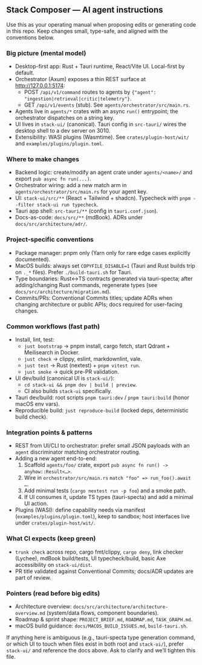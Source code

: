 ## Stack Composer — AI agent instructions

Use this as your operating manual when proposing edits or generating code in this repo. Keep changes small, type-safe, and aligned with the conventions below.

### Big picture (mental model)
- Desktop-first app: Rust + Tauri runtime, React/Vite UI. Local-first by default.
- Orchestrator (Axum) exposes a thin REST surface at http://127.0.0.1:5174:
  - POST `/api/v1/command` routes to agents by `{"agent": "ingestion|retrieval|critic|telemetry"}`.
  - GET `/api/v1/events` (stub). See `agents/orchestrator/src/main.rs`.
- Agents live in `agents/*` crates with an async `run()` entrypoint; the orchestrator dispatches on a string key.
- UI lives in `stack-ui/` (canonical). Tauri config in `src-tauri/` wires the desktop shell to a dev server on 3010.
- Extensibility: WASI plugins (Wasmtime). See `crates/plugin-host/wit/` and `examples/plugins/plugin.toml`.

### Where to make changes
- Backend logic: create/modify an agent crate under `agents/<name>/` and export `pub async fn run(...)`.
- Orchestrator wiring: add a new match arm in `agents/orchestrator/src/main.rs` for your agent key.
- UI: `stack-ui/src/**` (React + Tailwind + shadcn). Typecheck with `pnpm --filter stack-ui run typecheck`.
- Tauri app shell: `src-tauri/**` (config in `tauri.conf.json`).
- Docs-as-code: `docs/src/**` (mdBook). ADRs under `docs/src/architecture/adr/`.

### Project-specific conventions
- Package manager: pnpm only (Yarn only for rare edge cases explicitly documented).
- MacOS builds: always set `COPYFILE_DISABLE=1` (Tauri and Rust builds trip on `._*` files). Prefer `./build-tauri.sh` for Tauri.
- Type boundaries: Rust↔TS contracts generated via tauri-specta; after adding/changing Rust commands, regenerate types (see `docs/src/architecture/migration.md`).
- Commits/PRs: Conventional Commits titles; update ADRs when changing architecture or public APIs; docs required for user-facing changes.

### Common workflows (fast path)
- Install, lint, test:
  - `just bootstrap` → pnpm install, cargo fetch, start Qdrant + Meilisearch in Docker.
  - `just check` → clippy, eslint, markdownlint, vale.
  - `just test` → Rust (nextest) + `pnpm vitest run`.
  - `just smoke` → quick pre-PR validation.
- UI dev/build (canonical UI is `stack-ui/`):
  - `cd stack-ui && pnpm dev | build | preview`.
  - CI also builds `stack-ui` specifically.
- Tauri dev/build: root scripts `pnpm tauri:dev` / `pnpm tauri:build` (honor macOS env vars).
- Reproducible build: `just reproduce-build` (locked deps, deterministic build check).

### Integration points & patterns
- REST from UI/CLI to orchestrator: prefer small JSON payloads with an `agent` discriminator matching orchestrator routing.
- Adding a new agent end-to-end:
  1) Scaffold `agents/foo/` crate, export `pub async fn run() -> anyhow::Result<…>`.
  2) Wire in `orchestrator/src/main.rs` `match "foo" => run_foo().await …`.
  3) Add minimal tests (`cargo nextest run -p foo`) and a smoke path.
  4) If UI consumes it, update TS types (tauri-specta) and add a minimal UI action.
- Plugins (WASI): define capability needs via manifest (`examples/plugins/plugin.toml`), keep to sandbox; host interfaces live under `crates/plugin-host/wit/`.

### What CI expects (keep green)
- `trunk check` across repo, cargo fmt/clippy, `cargo deny`, link checker (Lychee), mdBook build/tests, UI typecheck/build, basic Axe accessibility on `stack-ui/dist`.
- PR title validated against Conventional Commits; docs/ADR updates are part of review.

### Pointers (read before big edits)
- Architecture overview: `docs/src/architecture/architecture-overview.md` (system/data flows, component boundaries).
- Roadmap & sprint shape: `PROJECT_BRIEF.md`, `ROADMAP.md`, `TASK_GRAPH.md`.
- macOS build guidance: `docs/MACOS_BUILD_ISSUES.md`, `build-tauri.sh`.

If anything here is ambiguous (e.g., tauri-specta type generation command, or which UI to touch when files exist in both root and `stack-ui/`), prefer `stack-ui/` and reference the docs above. Ask to clarify and we’ll tighten this file.
